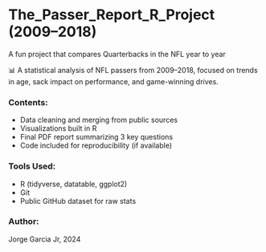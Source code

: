 # The_Passer_Report_R_Project (2009–2018)
A fun project that compares Quarterbacks in the NFL year to year

📊 A statistical analysis of NFL passers from 2009–2018, focused on trends in age, sack impact on performance, and game-winning drives.

### Contents:
- Data cleaning and merging from public sources
- Visualizations built in R
- Final PDF report summarizing 3 key questions
- Code included for reproducibility (if available)

### Tools Used:
- R (tidyverse, datatable, ggplot2)
- Git
- Public GitHub dataset for raw stats

### Author:
Jorge Garcia Jr, 2024
